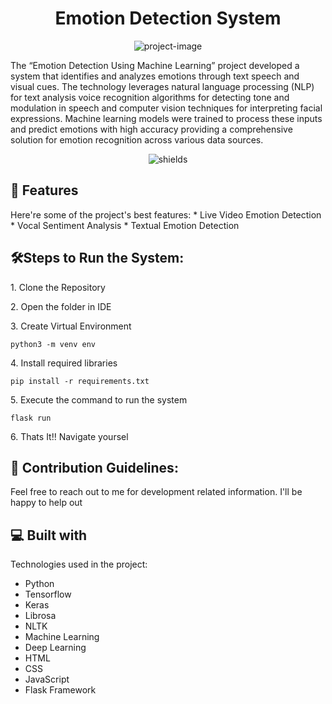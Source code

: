 <h1 align="center" id="title">Emotion Detection System</h1>
<p align="center";><img src="https://socialify.git.ci/arsi10/Emotion-Detection-System/image?description=1&amp;font=KoHo&amp;name=1&amp;owner=1&amp;pattern=Solid&amp;theme=Auto" alt="project-image"></p>
<p id="description">The “Emotion Detection Using Machine Learning” project developed a system that identifies and analyzes emotions through text speech and visual cues. The technology leverages natural language processing (NLP) for text analysis voice recognition algorithms for detecting tone and modulation in speech and computer vision techniques for interpreting facial expressions. Machine learning models were trained to process these inputs and predict emotions with high accuracy providing a comprehensive solution for emotion recognition across various data sources.</p>

<p align="center"><img src="https://img.shields.io/badge/Machine_Learning-Deep_Learning-blue" alt="shields"></p>

<h2>🧐 Features</h2>
Here're some of the project's best features:
*   Live Video Emotion Detection
*   Vocal Sentiment Analysis
*   Textual Emotion Detection

<h2>🛠️Steps to Run the System:</h2>
<p>1. Clone the Repository</p>
<p>2. Open the folder in IDE</p>
<p>3. Create Virtual Environment</p>

```
python3 -m venv env
```

<p>4. Install required libraries</p>

```
pip install -r requirements.txt
```

<p>5. Execute the command to run the system</p>

```
flask run
```
<p>6. Thats It!! Navigate yoursel</p>
<h2>🍰 Contribution Guidelines:</h2>
Feel free to reach out to me for development related information. I'll be happy to help out
<h2>💻 Built with</h2>

Technologies used in the project:

*   Python
*   Tensorflow
*   Keras
*   Librosa
*   NLTK
*   Machine Learning
*   Deep Learning
*   HTML
*   CSS
*   JavaScript
*   Flask Framework
